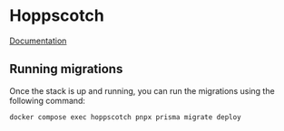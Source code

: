 # Hoppscotch

[Documentation](https://docs.hoppscotch.io/documentation/self-host/community-edition/install-and-build)

## Running migrations

Once the stack is up and running, you can run the migrations using the following command:

```console
docker compose exec hoppscotch pnpx prisma migrate deploy
```
